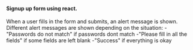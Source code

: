 #### Signup up form using react. 

When a user fills in the form and submits, an alert message is shown. 
Different alert messages are shown depending on the situation:
    -"Passwords do not match" if passwords dont match
    -"Please fill in all the fields" if some fields are left blank
    -"Success" if everything is okay
